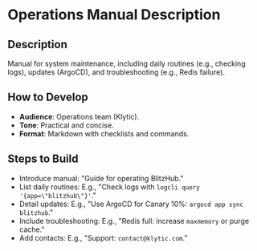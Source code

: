 
# Operations Manual Description

## Description
Manual for system maintenance, including daily routines (e.g., checking logs), updates (ArgoCD), and troubleshooting (e.g., Redis failure).

## How to Develop
- **Audience**: Operations team (Klytic).
- **Tone**: Practical and concise.
- **Format**: Markdown with checklists and commands.

## Steps to Build
- Introduce manual: "Guide for operating BlitzHub."
- List daily routines: E.g., "Check logs with `logcli query '{app=\"blitzhub\"}'`."
- Detail updates: E.g., "Use ArgoCD for Canary 10%: `argocd app sync blitzhub`."
- Include troubleshooting: E.g., "Redis full: increase `maxmemory` or purge cache."
- Add contacts: E.g., "Support: `contact@klytic.com`."
